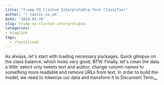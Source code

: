 ```yaml
---
title: "Trump VS Clinton Interpretable Text Classifier"
author: 'r-tastic.co.uk'
date: '2018-01-26'
slug: trump-vs-clinton-interpretable
categories:
- bloglink
tags:
  - rtasticcouk
---
```


As always, let's start with loading necessary packages. Quick glimpse on the class balance, which looks very good, BTW. Finally, let's clean the data a little: select only tweets text and author, change column names to something more readable and remove URLs from text. In order to build the model, we need to tokenize our data and transform it to Document Term[... <i class="fas fa-external-link-alt"></i>](https://r-tastic.co.uk/post/trump-vs-clinton-interpretable-text-classifier/)

